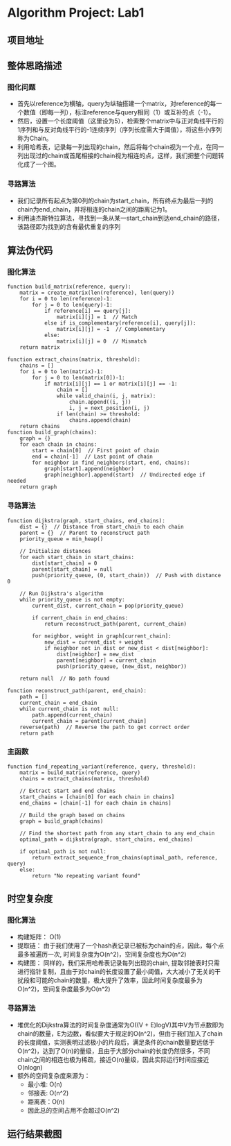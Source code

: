 # Algorithm Project: Lab1
## 项目地址

## 整体思路描述
### 图化问题
* 首先以reference为横轴，query为纵轴搭建一个matrix，对reference的每一个数值（即每一列），标注reference与query相同（1）或互补的点（-1）。
* 然后，设置一个长度阈值（这里设为5），检索整个matrix中与正对角线平行的1序列和与反对角线平行的-1连续序列（序列长度需大于阈值），将这些小序列称为Chain。
* 利用哈希表，记录每一列出现的chain，然后将每个chain视为一个点，在同一列出现过的chain或首尾相接的chain视为相连的点，这样，我们把整个问题转化成了一个图。
### 寻路算法
* 我们记录所有起点为第0列的chain为start_chain，所有终点为最后一列的chain为end_chain，并将相连的chain之间的距离记为1。
* 利用迪杰斯特拉算法，寻找到一条从某一start_chain到达end_chain的路径，该路径即为找到的含有最优重复的序列
## 算法伪代码
### 图化算法
    function build_matrix(reference, query):
        matrix = create_matrix(len(reference), len(query))
        for i = 0 to len(reference)-1:
            for j = 0 to len(query)-1:
                if reference[i] == query[j]:
                    matrix[i][j] = 1  // Match
                else if is_complementary(reference[i], query[j]):
                    matrix[i][j] = -1  // Complementary
                else:
                    matrix[i][j] = 0  // Mismatch
        return matrix

    function extract_chains(matrix, threshold):
        chains = []
        for i = 0 to len(matrix)-1:
            for j = 0 to len(matrix[0])-1:
                if matrix[i][j] == 1 or matrix[i][j] == -1:
                    chain = []
                    while valid_chain(i, j, matrix):
                        chain.append((i, j))
                        i, j = next_position(i, j)
                    if len(chain) >= threshold:
                        chains.append(chain)
        return chains
    function build_graph(chains):
        graph = {}
        for each chain in chains:
            start = chain[0]  // First point of chain
            end = chain[-1]  // Last point of chain
            for neighbor in find_neighbors(start, end, chains):
                graph[start].append(neighbor)
                graph[neighbor].append(start)  // Undirected edge if needed
        return graph
### 寻路算法
    function dijkstra(graph, start_chains, end_chains):
        dist = {}  // Distance from start_chain to each chain
        parent = {}  // Parent to reconstruct path
        priority_queue = min_heap()

        // Initialize distances
        for each start_chain in start_chains:
            dist[start_chain] = 0
            parent[start_chain] = null
            push(priority_queue, (0, start_chain))  // Push with distance 0

        // Run Dijkstra's algorithm
        while priority_queue is not empty:
            current_dist, current_chain = pop(priority_queue)
            
            if current_chain in end_chains:
                return reconstruct_path(parent, current_chain)
            
            for neighbor, weight in graph[current_chain]:
                new_dist = current_dist + weight
                if neighbor not in dist or new_dist < dist[neighbor]:
                    dist[neighbor] = new_dist
                    parent[neighbor] = current_chain
                    push(priority_queue, (new_dist, neighbor))
        
        return null  // No path found

    function reconstruct_path(parent, end_chain):
        path = []
        current_chain = end_chain
        while current_chain is not null:
            path.append(current_chain)
            current_chain = parent[current_chain]
        reverse(path)  // Reverse the path to get correct order
        return path
### 主函数
    function find_repeating_variant(reference, query, threshold):
        matrix = build_matrix(reference, query)
        chains = extract_chains(matrix, threshold)
        
        // Extract start and end chains
        start_chains = [chain[0] for each chain in chains]
        end_chains = [chain[-1] for each chain in chains]
        
        // Build the graph based on chains
        graph = build_graph(chains)
        
        // Find the shortest path from any start_chain to any end_chain
        optimal_path = dijkstra(graph, start_chains, end_chains)
        
        if optimal_path is not null:
            return extract_sequence_from_chains(optimal_path, reference, query)
        else:
            return "No repeating variant found"
## 时空复杂度

### 图化算法
* 构建矩阵： O(1)
* 提取链： 由于我们使用了一个hash表记录已被标为chain的点，因此，每个点最多被遍历一次, 时间复杂度为O(n^2)，空间复杂度也为O(n^2)
* 构建图： 同样的，我们采用哈希表记录每列出现的chain, 提取邻接表时只需进行指针复制，且由于对chain的长度设置了最小阈值，大大减小了无关的干扰段和可能的chain的数量，极大提升了效率，因此时间复杂度最多为O(n^2)，空间复杂度最多为O(n^2)
### 寻路算法
* 堆优化的Dijkstra算法的时间复杂度通常为O((V + E)logV)其中V为节点数即为chain的数量，E为边数，看似要大于规定的O(n^2)，但由于我们加入了chain的长度阈值，实测表明过滤极小的片段后，满足条件的chain数量要远低于O(n^2)，达到了O(n)的量级，且由于大部分chain的长度仍然很多，不同chain之间的相连也极为稀疏，接近O(n)量级，因此实际运行时间应接近O(nlogn)
* 额外的空间复杂度来源为：
  * 最小堆: O(n)
  * 邻接表: O(n^2)
  * 距离表：O(n)
  * 因此总的空间占用不会超过O(n^2)
## 运行结果截图